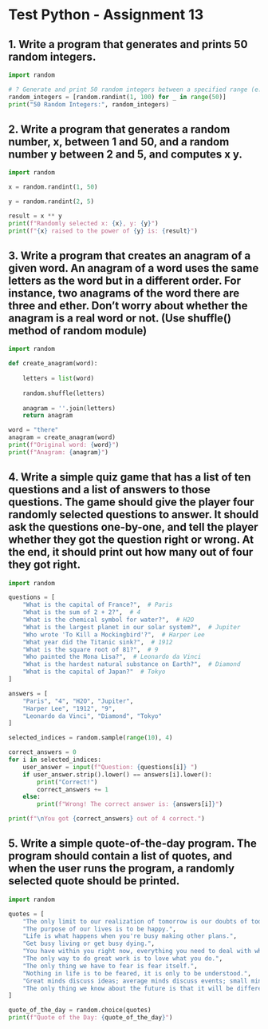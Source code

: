 # Test Python - Assignment 13

## 1. Write a program that generates and prints 50 random integers.
```python
import random

# ? Generate and print 50 random integers between a specified range (e.g., 1 to 100)
random_integers = [random.randint(1, 100) for _ in range(50)]
print("50 Random Integers:", random_integers)
```

## 2. Write a program that generates a random number, x, between 1 and 50, and a random number y between 2 and 5, and computes x y.
```python
import random

x = random.randint(1, 50)

y = random.randint(2, 5)

result = x ** y
print(f"Randomly selected x: {x}, y: {y}")
print(f"{x} raised to the power of {y} is: {result}")
```

## 3. Write a program that creates an anagram of a given word. An anagram of a word uses the same letters as the word but in a different order. For instance, two anagrams of the word there are three and ether. Don’t worry about whether the anagram is a real word or not. (Use shuffle() method of random module)
```python
import random

def create_anagram(word):
    
    letters = list(word)
    
    random.shuffle(letters)
    
    anagram = ''.join(letters)
    return anagram

word = "there"
anagram = create_anagram(word)
print(f"Original word: {word}")
print(f"Anagram: {anagram}")
```

## 4. Write a simple quiz game that has a list of ten questions and a list of answers to those questions. The game should give the player four randomly selected questions to answer. It should ask the questions one-by-one, and tell the player whether they got the question right or wrong. At the end, it should print out how many out of four they got right.
```python
import random

questions = [
    "What is the capital of France?",  # Paris
    "What is the sum of 2 + 2?",  # 4
    "What is the chemical symbol for water?",  # H2O
    "What is the largest planet in our solar system?",  # Jupiter
    "Who wrote 'To Kill a Mockingbird'?",  # Harper Lee
    "What year did the Titanic sink?",  # 1912
    "What is the square root of 81?",  # 9
    "Who painted the Mona Lisa?",  # Leonardo da Vinci
    "What is the hardest natural substance on Earth?",  # Diamond
    "What is the capital of Japan?"  # Tokyo
]

answers = [
    "Paris", "4", "H2O", "Jupiter", 
    "Harper Lee", "1912", "9", 
    "Leonardo da Vinci", "Diamond", "Tokyo"
]

selected_indices = random.sample(range(10), 4)

correct_answers = 0
for i in selected_indices:
    user_answer = input(f"Question: {questions[i]} ")
    if user_answer.strip().lower() == answers[i].lower():
        print("Correct!")
        correct_answers += 1
    else:
        print(f"Wrong! The correct answer is: {answers[i]}")

print(f"\nYou got {correct_answers} out of 4 correct.")
```

## 5. Write a simple quote-of-the-day program. The program should contain a list of quotes, and when the user runs the program, a randomly selected quote should be printed.
```python
import random

quotes = [
    "The only limit to our realization of tomorrow is our doubts of today.",
    "The purpose of our lives is to be happy.",
    "Life is what happens when you're busy making other plans.",
    "Get busy living or get busy dying.",
    "You have within you right now, everything you need to deal with whatever the world can throw at you.",
    "The only way to do great work is to love what you do.",
    "The only thing we have to fear is fear itself.",
    "Nothing in life is to be feared, it is only to be understood.",
    "Great minds discuss ideas; average minds discuss events; small minds discuss people.",
    "The only thing we know about the future is that it will be different."
]

quote_of_the_day = random.choice(quotes)
print(f"Quote of the Day: {quote_of_the_day}")
```